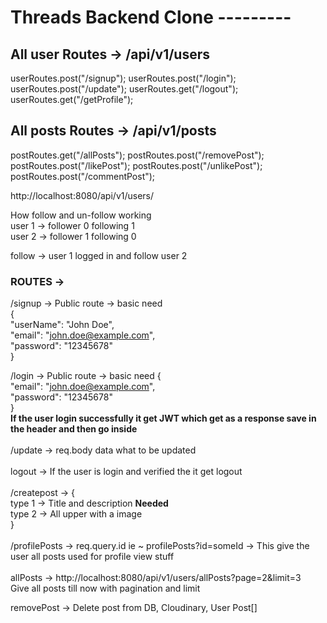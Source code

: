 # Threads Backend Clone ---------

## All user Routes -> /api/v1/users
userRoutes.post("/signup");
userRoutes.post("/login");
userRoutes.post("/update");
userRoutes.get("/logout");
userRoutes.get("/getProfile");

## All posts Routes -> /api/v1/posts
postRoutes.get("/allPosts");
postRoutes.post("/removePost");
postRoutes.post("/likePost");
postRoutes.post("/unlikePost");
postRoutes.post("/commentPost");

http://localhost:8080/api/v1/users/

How follow and un-follow working  
user 1 -> follower 0 following 1  
user 2 -> follower 1 following 0  

follow -> user 1 logged in and follow user 2  

### ROUTES ->

/signup -> Public route -> basic need  
{  
"userName": "John Doe",  
"email": "john.doe@example.com",  
"password": "12345678"  
}  <br/>  

/login -> Public route -> basic need 
{    
"email": "john.doe@example.com",  
"password": "12345678"  
}  
<b>If the user login successfully it get JWT which get as a response save in the header and then go inside</b>
<br/>  
/update -> req.body data what to be updated  
<br/> 
logout -> If the user is login and verified the it get logout  
<br/> 
/createpost -> {  
    type 1 -> Title and description <b>Needed</b>  
    type 2 -> All upper with a image  
}   
<br/> 
/profilePosts -> req.query.id ie ~ profilePosts?id=someId -> This give the user all posts used for profile view stuff  
<br>
allPosts -> http://localhost:8080/api/v1/users/allPosts?page=2&limit=3  <br> 
Give all posts till now with pagination and limit  

removePost -> Delete post from DB, Cloudinary, User Post[]
